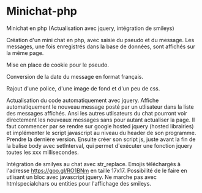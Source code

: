# Minichat-php

Minichat en php (Actualisation avec jquery, intégration de smileys)

Création d'un mini chat en php, avec saisie du pseudo et du message.
Les messages, une fois enregistrés dans la base de données, sont affichés sur la même page.

Mise en place de cookie pour le pseudo.

Conversion de la date du message en format français.

Rajout d'une police, d'une image de fond et d'un peu de css.

Actualisation du code automatiquement avec jquery.
Affiche automatiquement le nouveau message posté par un utlisateur dans la liste des messages affichés.
Ansi les autres utlisateurs du chat pourront voir directement les nouveaux messages sans pour autant actualiser la page.
Il faut commencer par se rendre sur google hosted jquery (hosted librairies) et implémenter le script javascript au niveau du header de son programme. 
Prendre la dernière version.
Ensuite créer son script js, juste avant la fin de la balise body avec setInterval, qui permet d'exécuter une fonction jquery toutes les xxx millisecondes.

Intégration de smilyes au chat avec str_replace. Emojis téléchargés à l'adresse https://goo.gl/RO1BNm en taille 17x17.
Possibilité de le faire en utlisant un bloc avec javascript jquery.
Ne marche pas avec htmlspecialchars ou entities pour l'affichage des smileys.



